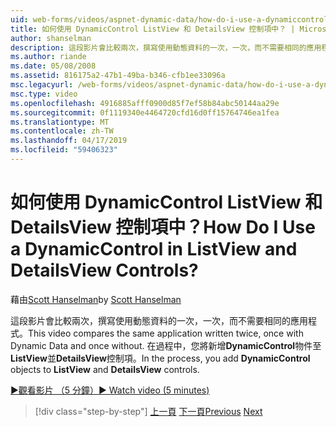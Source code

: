 ```yaml
---
uid: web-forms/videos/aspnet-dynamic-data/how-do-i-use-a-dynamiccontrol-in-listview-and-detailsview-controls
title: 如何使用 DynamicControl ListView 和 DetailsView 控制項中？ | Microsoft Docs
author: shanselman
description: 這段影片會比較兩次，撰寫使用動態資料的一次，一次，而不需要相同的應用程式。 在過程中，您 DynamicControl 將物件加入至 ListView...
ms.author: riande
ms.date: 05/08/2008
ms.assetid: 816175a2-47b1-49ba-b346-cfb1ee33096a
msc.legacyurl: /web-forms/videos/aspnet-dynamic-data/how-do-i-use-a-dynamiccontrol-in-listview-and-detailsview-controls
msc.type: video
ms.openlocfilehash: 4916885afff0900d85f7ef58b84abc50144aa29e
ms.sourcegitcommit: 0f1119340e4464720cfd16d0ff15764746ea1fea
ms.translationtype: MT
ms.contentlocale: zh-TW
ms.lasthandoff: 04/17/2019
ms.locfileid: "59406323"
---
```

# <a name="how-do-i-use-a-dynamiccontrol-in-listview-and-detailsview-controls"></a><span data-ttu-id="8aacf-105">如何使用 DynamicControl ListView 和 DetailsView 控制項中？</span><span class="sxs-lookup"><span data-stu-id="8aacf-105">How Do I Use a DynamicControl in ListView and DetailsView Controls?</span></span>

<span data-ttu-id="8aacf-106">藉由[Scott Hanselman](https://github.com/shanselman)</span><span class="sxs-lookup"><span data-stu-id="8aacf-106">by [Scott Hanselman](https://github.com/shanselman)</span></span>

<span data-ttu-id="8aacf-107">這段影片會比較兩次，撰寫使用動態資料的一次，一次，而不需要相同的應用程式。</span><span class="sxs-lookup"><span data-stu-id="8aacf-107">This video compares the same application written twice, once with Dynamic Data and once without.</span></span> <span data-ttu-id="8aacf-108">在過程中，您將新增**DynamicControl**物件至**ListView**並**DetailsView**控制項。</span><span class="sxs-lookup"><span data-stu-id="8aacf-108">In the process, you add **DynamicControl** objects to **ListView** and **DetailsView** controls.</span></span>

[<span data-ttu-id="8aacf-109">&#9654;觀看影片 （5 分鐘）</span><span class="sxs-lookup"><span data-stu-id="8aacf-109">&#9654; Watch video (5 minutes)</span></span>](https://channel9.msdn.com/Blogs/ASP-NET-Site-Videos/how-do-i-use-a-dynamiccontrol-in-listview-and-detailsview-controls)

> [!div class="step-by-step"]
> <span data-ttu-id="8aacf-110">[上一頁](how-do-i-display-unknown-datatypes.md)
> [下一頁](getting-started-with-dynamic-data.md)</span><span class="sxs-lookup"><span data-stu-id="8aacf-110">[Previous](how-do-i-display-unknown-datatypes.md)
[Next](getting-started-with-dynamic-data.md)</span></span>
